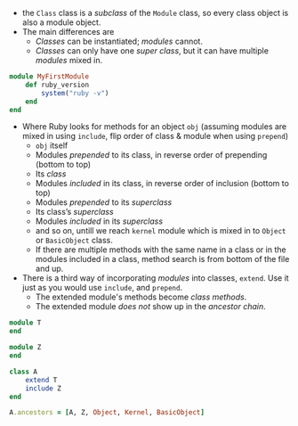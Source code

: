 - the `Class` class is a *subclass* of the `Module` class, so every class object is also a module object.
- The main differences are
	- *Classes* can be instantiated; *modules* cannot.
	- *Classes* can only have one *super class*, but it can have multiple *modules* mixed in.
```ruby
module MyFirstModule
	def ruby_version
		system("ruby -v")
	end
end
```
- Where Ruby looks for methods for an object `obj` (assuming modules are mixed in using `include`, flip order of class & module when using `prepend`)
	- `obj` itself
	- Modules *prepended* to its class, in reverse order of prepending (bottom to top)
	- Its *class*
	- Modules *included* in its class, in reverse order of inclusion (bottom to top)
	- Modules *prepended* to its *superclass*
	- Its class’s *superclass*
	- Modules *included* in its *superclass*
	- and so on, untill we reach `kernel` module which is mixed in to `Object` or `BasicObject` class.
	- If there are multiple methods with the same name in a class or in the modules included in a class, method search is from bottom of the file and up.
- There is a third way of incorporating *modules* into classes, `extend`. Use it just as you would use `include`, and `prepend`.
	- The extended module's methods become *class methods*.
	- The extended module *does not* show up in the *ancestor chain*.
```ruby
module T
end

module Z
end

class A
	extend T
	include Z
end

A.ancestors = [A, Z, Object, Kernel, BasicObject]
```
